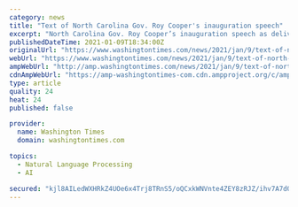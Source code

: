 ```yaml
---
category: news
title: "Text of North Carolina Gov. Roy Cooper's inauguration speech"
excerpt: "North Carolina Gov. Roy Cooper’s inauguration speech as delivered and aired on Saturday: Well, Good morning everybody. I’m Roy Cooper. Today, I’m honored to stand before you to accept both the oath of office of Governor and the duties that come along with it."
publishedDateTime: 2021-01-09T18:34:00Z
originalUrl: "https://www.washingtontimes.com/news/2021/jan/9/text-of-north-carolina-gov-roy-coopers-inauguratio/"
webUrl: "https://www.washingtontimes.com/news/2021/jan/9/text-of-north-carolina-gov-roy-coopers-inauguratio/"
ampWebUrl: "http://amp.washingtontimes.com/news/2021/jan/9/text-of-north-carolina-gov-roy-coopers-inauguratio/"
cdnAmpWebUrl: "https://amp-washingtontimes-com.cdn.ampproject.org/c/amp.washingtontimes.com/news/2021/jan/9/text-of-north-carolina-gov-roy-coopers-inauguratio/"
type: article
quality: 24
heat: 24
published: false

provider:
  name: Washington Times
  domain: washingtontimes.com

topics:
  - Natural Language Processing
  - AI

secured: "kjl8AILedWXHRkZ4UOe6x4Trj8TRnS5/oQCxkWNVnte4ZEY8zRJZ/ihv7A7dQw3ny5oxrvHcJSw4KJbFcUhhtDIjMPHs+CpaUJI93oIBpVtVx5iOUC8dPHUGlQofx8EzhX+sbsrJ3QW+SS+HBWR8xoS0mAvowguA+DpY7gFC+FqA+GRe1KAgwxM+zw7Snr4pfvWJX9tJidtldFF0WEbMUrTAZD/A4QZ6rgj4aHku+LNhhrttleH2JjGlqzjqRtbp6WLmsXIFBKJGJuBz0GmkzxrRPMVYVk0bjG/I43EF8PeJhsE3VET6kVYFIaL8xF+Euo2Dr1nYkXGrrg7oXzPReqR7H0ubJiChGAE0bb2CJpo=;fmaGwAkHVaVepKuMcodoYQ=="
---
```


